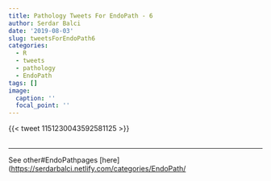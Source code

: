 ```yaml
---
title: Pathology Tweets For EndoPath - 6
author: Serdar Balci
date: '2019-08-03'
slug: tweetsForEndoPath6
categories:
  - R
  - tweets
  - pathology
  - EndoPath
tags: []
image:
  caption: ''
  focal_point: ''
---
```



{{< tweet 1151230043592581125 >}}
<br>
<br>
<hr>


See other#EndoPathpages [here](https://serdarbalci.netlify.com/categories/EndoPath/
